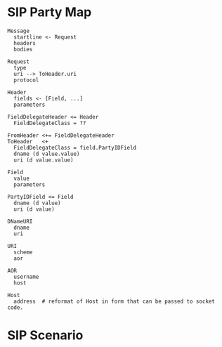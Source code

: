 SIP Party Map
=============

    Message
      startline <- Request
      headers
      bodies

    Request
      type
      uri --> ToHeader.uri
      protocol

    Header
      fields <- [Field, ...]
      parameters

    FieldDelegateHeader <= Header
      FieldDelegateClass = ??

    FromHeader <+= FieldDelegateHeader
    ToHeader   <+
      FieldDelegateClass = field.PartyIDField
      dname (d value.value)
      uri (d value.value)

    Field
      value
      parameters

    PartyIDField <= Field
      dname (d value)
      uri (d value)

    DNameURI
      dname
      uri

    URI
      scheme
      aor

    AOR
      username
      host

    Host
      address  # reformat of Host in form that can be passed to socket code.

SIP Scenario
============


